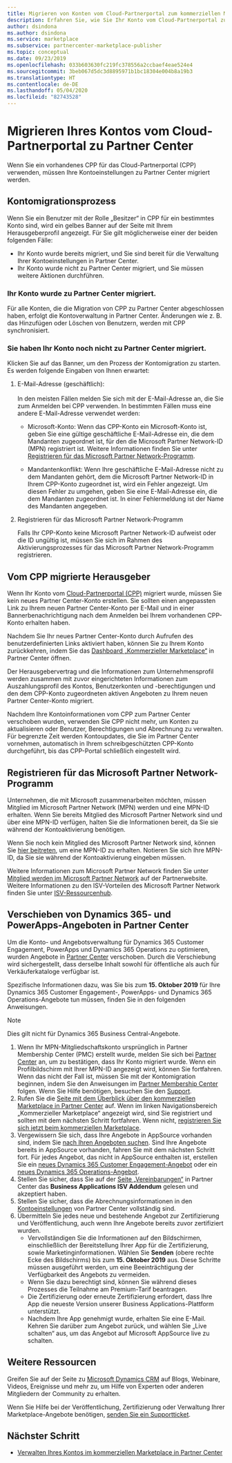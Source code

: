 ```yaml
---
title: Migrieren von Konten vom Cloud-Partnerportal zum kommerziellen Microsoft-Marketplace
description: Erfahren Sie, wie Sie Ihr Konto vom Cloud-Partnerportal zu Partner Center im kommerziellen Microsoft-Marketplace für Azure migrieren.
author: dsindona
ms.author: dsindona
ms.service: marketplace
ms.subservice: partnercenter-marketplace-publisher
ms.topic: conceptual
ms.date: 09/23/2019
ms.openlocfilehash: 033b603630fc219fc378556a2ccbaef4eae524e4
ms.sourcegitcommit: 3beb067d5dc3d8895971b1bc18304e004b8a19b3
ms.translationtype: HT
ms.contentlocale: de-DE
ms.lasthandoff: 05/04/2020
ms.locfileid: "82743528"
---
```

# <a name="how-to-migrate-your-account-from-cloud-partner-portal-to-partner-center"></a>Migrieren Ihres Kontos vom Cloud-Partnerportal zu Partner Center

Wenn Sie ein vorhandenes CPP für das Cloud-Partnerportal (CPP) verwenden, müssen Ihre Kontoeinstellungen zu Partner Center migriert werden.

## <a name="account-migration-process"></a>Kontomigrationsprozess

Wenn Sie ein Benutzer mit der Rolle „Besitzer“ in CPP für ein bestimmtes Konto sind, wird ein gelbes Banner auf der Seite mit Ihrem Herausgeberprofil angezeigt. Für Sie gilt möglicherweise einer der beiden folgenden Fälle:

- Ihr Konto wurde bereits migriert, und Sie sind bereit für die Verwaltung Ihrer Kontoeinstellungen in Partner Center.
- Ihr Konto wurde nicht zu Partner Center migriert, und Sie müssen weitere Aktionen durchführen.

### <a name="your-account-has-been-migrated-to-partner-center"></a>Ihr Konto wurde zu Partner Center migriert.

Für alle Konten, die die Migration von CPP zu Partner Center abgeschlossen haben, erfolgt die Kontoverwaltung in Partner Center. Änderungen wie z. B. das Hinzufügen oder Löschen von Benutzern, werden mit CPP synchronisiert.

### <a name="you-have-not-yet-migrated-your-account-to-partner-center"></a>Sie haben Ihr Konto noch nicht zu Partner Center migriert.

Klicken Sie auf das Banner, um den Prozess der Kontomigration zu starten. Es werden folgende Eingaben von Ihnen erwartet:

1. E-Mail-Adresse (geschäftlich): <br> <br> In den meisten Fällen melden Sie sich mit der E-Mail-Adresse an, die Sie zum Anmelden bei CPP verwenden. In bestimmten Fällen muss eine andere E-Mail-Adresse verwendet werden:

    * Microsoft-Konto: Wenn das CPP-Konto ein Microsoft-Konto ist, geben Sie eine gültige geschäftliche E-Mail-Adresse ein, die dem Mandanten zugeordnet ist, für den die Microsoft Partner Network-ID (MPN) registriert ist. Weitere Informationen finden Sie unter [Registrieren für das Microsoft Partner Network-Programm](#sign-up-for-microsoft-partner-network-program).

    * Mandantenkonflikt: Wenn Ihre geschäftliche E-Mail-Adresse nicht zu dem Mandanten gehört, dem die Microsoft Partner Network-ID in Ihrem CPP-Konto zugeordnet ist, wird ein Fehler angezeigt. Um diesen Fehler zu umgehen, geben Sie eine E-Mail-Adresse ein, die dem Mandanten zugeordnet ist. In einer Fehlermeldung ist der Name des Mandanten angegeben.

2. Registrieren für das Microsoft Partner Network-Programm

    Falls Ihr CPP-Konto keine Microsoft Partner Network-ID aufweist oder die ID ungültig ist, müssen Sie sich im Rahmen des Aktivierungsprozesses für das Microsoft Partner Network-Programm registrieren.

## <a name="publishers-moving-from-cpp"></a>Vom CPP migrierte Herausgeber

Wenn Ihr Konto vom [Cloud-Partnerportal (CPP)](https://cloudpartner.azure.com) migriert wurde, müssen Sie kein neues Partner Center-Konto erstellen. Sie sollten einen angepassten Link zu Ihrem neuen Partner Center-Konto per E-Mail und in einer Bannerbenachrichtigung nach dem Anmelden bei Ihrem vorhandenen CPP-Konto erhalten haben.

Nachdem Sie Ihr neues Partner Center-Konto durch Aufrufen des benutzerdefinierten Links aktiviert haben, können Sie zu Ihrem Konto zurückkehren, indem Sie das [Dashboard „Kommerzieller Marketplace“](https://partner.microsoft.com/dashboard/commercial-marketplace/overview) in Partner Center öffnen.

Der Herausgebervertrag und die Informationen zum Unternehmensprofil werden zusammen mit zuvor eingerichteten Informationen zum Auszahlungsprofil des Kontos, Benutzerkonten und -berechtigungen und den dem CPP-Konto zugeordneten aktiven Angeboten zu Ihrem neuen Partner Center-Konto migriert.

Nachdem Ihre Kontoinformationen vom CPP zum Partner Center verschoben wurden, verwenden Sie CPP nicht mehr, um Konten zu aktualisieren oder Benutzer, Berechtigungen und Abrechnung zu verwalten. Für begrenzte Zeit werden Kontoupdates, die Sie im Partner Center vornehmen, automatisch in Ihrem schreibgeschützten CPP-Konto durchgeführt, bis das CPP-Portal schließlich eingestellt wird.

## <a name="sign-up-for-microsoft-partner-network-program"></a>Registrieren für das Microsoft Partner Network-Programm

Unternehmen, die mit Microsoft zusammenarbeiten möchten, müssen Mitglied im Microsoft Partner Network (MPN) werden und eine MPN-ID erhalten. Wenn Sie bereits Mitglied des Microsoft Partner Network sind und über eine MPN-ID verfügen, halten Sie die Informationen bereit, da Sie sie während der Kontoaktivierung benötigen.  

Wenn Sie noch kein Mitglied des Microsoft Partner Network sind, können Sie [hier beitreten](https://signup.microsoft.com/signup?sku=StoreForBusinessIW&origin=partnerdashboard&culture=en-us&ru=https://partner.microsoft.com/dashboard/account/v3/xpu/onboard?ru=/dashboard/account/v3/enrollment/companyprofile/basicpartnernetwork/new), um eine MPN-ID zu erhalten. Notieren Sie sich Ihre MPN-ID, da Sie sie während der Kontoaktivierung eingeben müssen.

Weitere Informationen zum Microsoft Partner Network finden Sie unter [Mitglied werden im Microsoft Partner Network](https://partner.microsoft.com/en-US/membership) auf der Partnerwebsite. Weitere Informationen zu den ISV-Vorteilen des Microsoft Partner Network finden Sie unter [ISV-Ressourcenhub](https://partner.microsoft.com/isv-resource-hub).  

## <a name="move-dynamics-365-and-powerapps-offers-to-partner-center"></a>Verschieben von Dynamics 365- und PowerApps-Angeboten in Partner Center

Um die Konto- und Angebotsverwaltung für Dynamics 365 Customer Engagement, PowerApps und Dynamics 365 Operations zu optimieren, wurden Angebote in [Partner Center](https://partner.microsoft.com/) verschoben. Durch die Verschiebung wird sichergestellt, dass derselbe Inhalt sowohl für öffentliche als auch für Verkäuferkataloge verfügbar ist.

Spezifische Informationen dazu, was Sie bis zum **15. Oktober 2019** für Ihre Dynamics 365 Customer Engagement-, PowerApps- und Dynamics 365 Operations-Angebote tun müssen, finden Sie in den folgenden Anweisungen.

> [!NOTE]
> Dies gilt nicht für Dynamics 365 Business Central-Angebote.  

1. Wenn Ihr MPN-Mitgliedschaftskonto ursprünglich in Partner Membership Center (PMC) erstellt wurde, melden Sie sich bei [Partner Center](https://partner.microsoft.com/pcv/accountsettings/connectedpartnerprofile) an, um zu bestätigen, dass Ihr Konto migriert wurde. Wenn ein Profilbildschirm mit Ihrer MPN-ID angezeigt wird, können Sie fortfahren. Wenn das nicht der Fall ist, müssen Sie mit der Kontomigration beginnen, indem Sie den Anweisungen im [Partner Membership Center](https://partners.microsoft.com/partnerprogram/Welcome.aspx) folgen. Wenn Sie Hilfe benötigen, besuchen Sie den [Support](https://partner.microsoft.com/support?issueid=100-0077).
2. Rufen Sie die [Seite mit dem Überblick über den kommerziellen Marketplace in Partner Center](https://partner.microsoft.com/dashboard/commercial-marketplace/overview) auf. Wenn im linken Navigationsbereich „Kommerzieller Marketplace“ angezeigt wird, sind Sie registriert und sollten mit dem nächsten Schritt fortfahren. Wenn nicht, [registrieren Sie sich jetzt beim kommerziellen Marketplace](https://partner.microsoft.com/dashboard/account/v3/enrollment/introduction/partnership).
3. Vergewissern Sie sich, dass Ihre Angebote in AppSource vorhanden sind, indem Sie [nach Ihren Angeboten suchen](https://appsource.microsoft.com/). Sind Ihre Angebote bereits in AppSource vorhanden, fahren Sie mit dem nächsten Schritt fort. Für jedes Angebot, das nicht in AppSource enthalten ist, erstellen Sie ein [neues Dynamics 365 Customer Engagement-Angebot](create-new-customer-engagement-offer.md) oder ein [neues Dynamics 365 Operations-Angebot](create-new-operations-offer.md).
4. Stellen Sie sicher, dass Sie auf der [Seite „Vereinbarungen“](https://partner.microsoft.com/dashboard/account/agreements) in Partner Center das **Business Applications ISV Addendum** gelesen und akzeptiert haben.
5. Stellen Sie sicher, dass die Abrechnungsinformationen in den [Kontoeinstellungen](https://partner.microsoft.com/dashboard/account/v3/accountsettings/billingprofile) von Partner Center vollständig sind.
6. Übermitteln Sie jedes neue und bestehende Angebot zur Zertifizierung und Veröffentlichung, auch wenn Ihre Angebote bereits zuvor zertifiziert wurden.
    * Vervollständigen Sie die Informationen auf den Bildschirmen, einschließlich der Bereitstellung Ihrer App für die Zertifizierung, sowie Marketinginformationen. Wählen Sie **Senden** (obere rechte Ecke des Bildschirms) bis zum  **15. Oktober 2019** aus. Diese Schritte müssen ausgeführt werden, um eine Beeinträchtigung der Verfügbarkeit des Angebots zu vermeiden.
    * Wenn Sie dazu berechtigt sind, können Sie während dieses Prozesses die Teilnahme am Premium-Tarif beantragen.
    * Die Zertifizierung oder erneute Zertifizierung erfordert, dass Ihre App die neueste Version unserer Business Applications-Plattform unterstützt.
    * Nachdem Ihre App genehmigt wurde, erhalten Sie eine E-Mail. Kehren Sie darüber zum Angebot zurück, und wählen Sie „Live schalten“ aus, um das Angebot auf Microsoft AppSource live zu schalten.

## <a name="additional-resources"></a>Weitere Ressourcen

Greifen Sie auf der Seite zu [Microsoft Dynamics CRM](https://community.dynamics.com/crm?wa=wsignin1.0) auf Blogs, Webinare, Videos, Ereignisse und mehr zu, um Hilfe von Experten oder anderen Mitgliedern der Community zu erhalten.

Wenn Sie Hilfe bei der Veröffentlichung, Zertifizierung oder Verwaltung Ihrer Marketplace-Angebote benötigen, [senden Sie ein Supportticket](https://partner.microsoft.com/support/v2/?stage=1).

## <a name="next-step"></a>Nächster Schritt

- [Verwalten Ihres Kontos im kommerziellen Marketplace in Partner Center](./manage-account.md)
